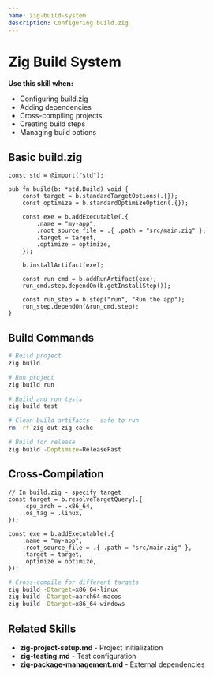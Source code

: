 ```yaml
---
name: zig-build-system
description: Configuring build.zig
---
```




# Zig Build System

**Use this skill when:**
- Configuring build.zig
- Adding dependencies
- Cross-compiling projects
- Creating build steps
- Managing build options

## Basic build.zig

```zig
const std = @import("std");

pub fn build(b: *std.Build) void {
    const target = b.standardTargetOptions(.{});
    const optimize = b.standardOptimizeOption(.{});

    const exe = b.addExecutable(.{
        .name = "my-app",
        .root_source_file = .{ .path = "src/main.zig" },
        .target = target,
        .optimize = optimize,
    });

    b.installArtifact(exe);

    const run_cmd = b.addRunArtifact(exe);
    run_cmd.step.dependOn(b.getInstallStep());

    const run_step = b.step("run", "Run the app");
    run_step.dependOn(&run_cmd.step);
}
```

## Build Commands

```bash
# Build project
zig build

# Run project
zig build run

# Build and run tests
zig build test

# Clean build artifacts - safe to run
rm -rf zig-out zig-cache

# Build for release
zig build -Doptimize=ReleaseFast
```

## Cross-Compilation

```zig
// In build.zig - specify target
const target = b.resolveTargetQuery(.{
    .cpu_arch = .x86_64,
    .os_tag = .linux,
});

const exe = b.addExecutable(.{
    .name = "my-app",
    .root_source_file = .{ .path = "src/main.zig" },
    .target = target,
    .optimize = optimize,
});
```

```bash
# Cross-compile for different targets
zig build -Dtarget=x86_64-linux
zig build -Dtarget=aarch64-macos
zig build -Dtarget=x86_64-windows
```

## Related Skills

- **zig-project-setup.md** - Project initialization
- **zig-testing.md** - Test configuration
- **zig-package-management.md** - External dependencies
